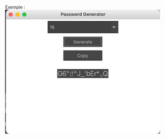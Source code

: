 Exemple : 
<img src="https://github.com/hydroft1/PGenerator/blob/master/.github/screenshot.png" alt="Image" width="500">